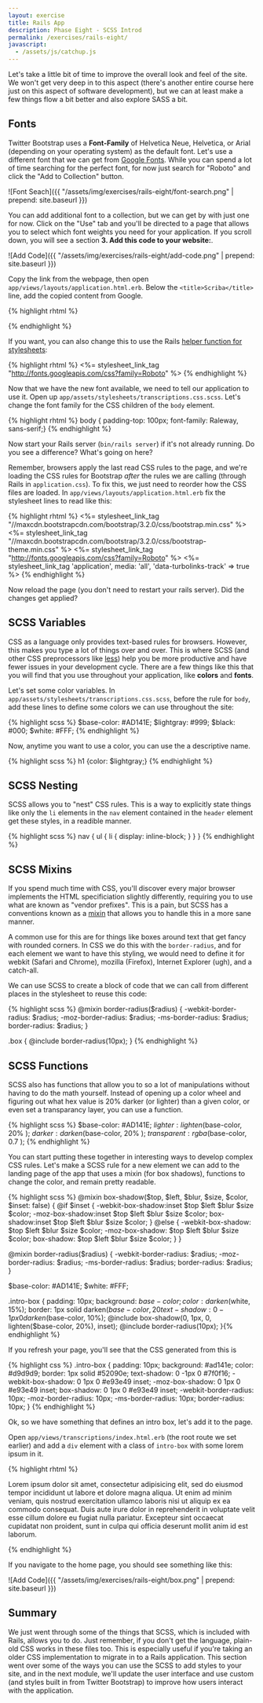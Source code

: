 ```yaml
---
layout: exercise
title: Rails App
description: Phase Eight - SCSS Introd
permalink: /exercises/rails-eight/
javascript:
  - /assets/js/catchup.js
---
```


Let's take a little bit of time to improve the overall look and feel of the
site. We won't get very deep in to this aspect (there's another entire course
here just on this aspect of software development), but we can at least make
a few things flow a bit better and also explore SASS a bit.

## Fonts

Twitter Bootstrap uses a **Font-Family** of Helvetica Neue, Helvetica, or Arial
(depending on your operating system) as the default font. Let's use a different
font that we can get from [Google Fonts][fonts]. While you can spend a lot of
time searching for the perfect font, for now just search for "Roboto" and click
the "Add to Collection" button.

![Font Seach]({{ "/assets/img/exercises/rails-eight/font-search.png" | prepend: site.baseurl  }})

You can add additional font to a collection, but we can get by with just one for
now. Click on the "Use" tab and you'll be directed to a page that allows you to
select which font weights you need for your application. If you scroll down, you
will see a section **3. Add this code to your website:**.

![Add Code]({{ "/assets/img/exercises/rails-eight/add-code.png" | prepend: site.baseurl  }})

Copy the link from the webpage, then open `app/views/layouts/application.html.erb`.
Below the `<title>Scriba</title>` line, add the copied content from Google.

{% highlight rhtml %}
<link href='http://fonts.googleapis.com/css?family=Roboto' rel='stylesheet' type='text/css'>
{% endhighlight %}

If you want, you can also change this to use the Rails [helper function for
stylesheets][stylesheet_link_tag]:

{% highlight rhtml %}
<%= stylesheet_link_tag "http://fonts.googleapis.com/css?family=Roboto" %>
{% endhighlight %}

Now that we have the new font available, we need to tell our application to use
it.  Open up `app/assets/stylesheets/transcriptions.css.scss`. Let's change the
font family for the CSS children of the `body` element.

{% highlight rhtml %}
body { padding-top: 100px; font-family: Raleway, sans-serif;}
{% endhighlight %}

Now start your Rails server (`bin/rails server`) if it's not already running.
Do you see a difference? What's going on here?

Remember, browsers apply the last read CSS rules to the page, and we're loading
the CSS rules for Bootstrap *after* the rules we are calling (through Rails in
`application.css`). To fix this, we just need to reorder how the CSS files are
loaded. In `app/views/layouts/application.html.erb` fix the stylesheet lines to
read like this:

{% highlight rhtml %}
<%= stylesheet_link_tag "//maxcdn.bootstrapcdn.com/bootstrap/3.2.0/css/bootstrap.min.css" %>
<%= stylesheet_link_tag "//maxcdn.bootstrapcdn.com/bootstrap/3.2.0/css/bootstrap-theme.min.css" %>
<%= stylesheet_link_tag "http://fonts.googleapis.com/css?family=Roboto" %>
<%= stylesheet_link_tag 'application', media: 'all', 'data-turbolinks-track' => true %>
{% endhighlight %}

Now reload the page (you don't need to restart your rails server). Did the
changes get applied?

## SCSS Variables

CSS as a language only provides text-based rules for browsers. However, this
makes you type a lot of things over and over. This is where SCSS (and other
CSS preprocessors like [less][less]) help you be more productive and have fewer
issues in your development cycle. There are a few things like this that you
will find that you use throughout your application, like **colors** and
**fonts**.

Let's set some color variables. In `app/assets/stylesheets/transcriptions.css.scss`,
before the rule for `body`, add these lines to define some colors we can use
throughout the site:

{% highlight scss %}
$base-color: #AD141E;
$lightgray: #999;
$black: #000;
$white: #FFF;
{% endhighlight %}

Now, anytime you want to use a color, you can use the a descriptive name.

{% highlight scss %}
h1 {color: $lightgray;}
{% endhighlight %}

## SCSS Nesting

SCSS allows you to "nest" CSS rules. This is a way to explicitly state things
like only the `li` elements in the `nav` element contained in the `header`
element get these styles, in a readible manner.

{% highlight scss %}
nav {
  ul {
    li {
      display: inline-block;
    }
  }
}
{% endhighlight %}

## SCSS Mixins

If you spend much time with CSS, you'll discover every major browser implements
the HTML specificiation slightly differently, requiring you to use what are
known as "vendor prefixes". This is a pain, but SCSS has a conventions known as
a [mixin][mixin] that allows you to handle this in a more sane manner.

A common use for this are for things like boxes around text that get fancy with
rounded corners. In CSS we do this with the `border-radius`, and for each
element we want to have this styling, we would need to define it for webkit
(Safari and Chrome), mozilla (Firefox), Internet Explorer (ugh), and a catch-all.

We can use SCSS to create a block of code that we can call from different places
in the stylesheet to reuse this code:

{% highlight scss %}
@mixin border-radius($radius) {
  -webkit-border-radius: $radius;
  -moz-border-radius: $radius;
  -ms-border-radius: $radius;
  border-radius: $radius;
}

.box {
  @include border-radius(10px);
}
{% endhighlight %}

## SCSS Functions

SCSS also has functions that allow you to so a lot of manipulations without
having to do the math yourself. Instead of opening up a color wheel and
figuring out what hex value is 20% darker (or lighter) than a given color, or
even set a transparancy layer, you can use a function.

{% highlight scss %}
$base-color: #AD141E;
$lighter: lighten($base-color, 20% );
$darker: darken($base-color, 20% );
$transparent: rgba($base-color, 0.7 );
{% endhighlight %}

You can start putting these together in interesting ways to develop complex CSS
rules. Let's make a SCSS rule for a new element we can add to the landing page
of the app that uses a mixin (for box shadows), functions to change the color,
and remain pretty readable.

{% highlight scss %}
@mixin box-shadow($top, $left, $blur, $size, $color, $inset: false) {
  @if $inset {
      -webkit-box-shadow:inset $top $left $blur $size $color;
      -moz-box-shadow:inset $top $left $blur $size $color;
      box-shadow:inset $top $left $blur $size $color;
  } @else {
      -webkit-box-shadow: $top $left $blur $size $color;
      -moz-box-shadow: $top $left $blur $size $color;
      box-shadow: $top $left $blur $size $color;
  }
}

@mixin border-radius($radius) {
  -webkit-border-radius: $radius;
  -moz-border-radius: $radius;
  -ms-border-radius: $radius;
  border-radius: $radius;
}


$base-color: #AD141E;
$white: #FFF;

.intro-box {
  padding: 10px;
  background: $base-color;
  color: darken($white, 15%);
  border: 1px solid darken($base-color, 20%);
  text-shadow: 0 -1px 0 darken($base-color, 10%);
  @include box-shadow(0, 1px, 0, lighten($base-color, 20%), inset);
  @include border-radius(10px);
}{% endhighlight %}

If you refresh your page, you'll see that the CSS generated from this is

{% highlight css %}
.intro-box {
  padding: 10px;
  background: #ad141e;
  color: #d9d9d9;
  border: 1px solid #52090e;
  text-shadow: 0 -1px 0 #7f0f16;
  -webkit-box-shadow: 0 1px 0 #e93e49 inset;
  -moz-box-shadow: 0 1px 0 #e93e49 inset;
  box-shadow: 0 1px 0 #e93e49 inset;
  -webkit-border-radius: 10px;
  -moz-border-radius: 10px;
  -ms-border-radius: 10px;
  border-radius: 10px;
}
{% endhighlight %}

Ok, so we have something that defines an intro box, let's add it to the page.

Open `app/views/transcriptions/index.html.erb` (the root route we set earlier)
and add a `div` element with a class of `intro-box` with some lorem ipsum in
it.

{% highlight rhtml %}
<div class="intro-box">
<p>Lorem ipsum dolor sit amet, consectetur adipisicing elit, sed do eiusmod tempor incididunt ut labore et dolore magna aliqua. Ut enim ad minim veniam, quis nostrud exercitation ullamco laboris nisi ut aliquip ex ea commodo consequat. Duis aute irure dolor in reprehenderit in voluptate velit esse cillum dolore eu fugiat nulla pariatur. Excepteur sint occaecat cupidatat non proident, sunt in culpa qui officia deserunt mollit anim id est laborum.</p>
</div>
{% endhighlight %}

If you navigate to the home page, you should see something like this:

![Add Code]({{ "/assets/img/exercises/rails-eight/box.png" | prepend: site.baseurl  }})

## Summary
We just went through some of the things that SCSS, which is included with
Rails, allows you to do. Just remember, if you don't get the language,
plain-old CSS works in these files too. This is especially useful if you're
taking an older CSS implementation to migrate in to a Rails application. This
section went over some of the ways you can use the SCSS to add styles to your
site, and in the next module, we'll update the user interface and use custom
(and styles built in from Twitter Bootstrap) to improve how users interact with
the application.

[fonts]: https://www.google.com/fonts
[stylesheet_link_tag]: http://apidock.com/rails/ActionView/Helpers/AssetTagHelper/stylesheet_link_tag
[less]: http://lesscss.org/
[mixin]: http://en.wikipedia.org/wiki/Mixin
